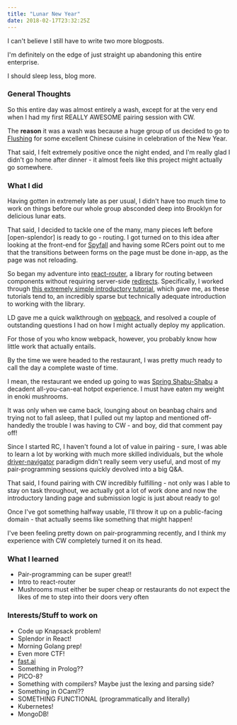 ```yaml
---
title: "Lunar New Year"
date: 2018-02-17T23:32:25Z
---
```

I can't believe I still have to write two more blogposts.

I'm definitely on the edge of just straight up abandoning this entire enterprise.

I should sleep less, blog more.

### General Thoughts
So this entire day was almost entirely a wash, except for at the very end when I had my first REALLY AWESOME pairing session with CW.

The **reason** it was a wash was because a huge group of us decided to go to [Flushing](https://en.wikipedia.org/wiki/Flushing,_Queens) for some excellent Chinese cuisine in celebration of the New Year.

That said, I felt extremely positive once the night ended, and I'm really glad I didn't go home after dinner - it almost feels like this project might actually go somewhere.

### What I did
Having gotten in extremely late as per usual, I didn't have too much time to work on things before our whole group absconded deep into Brooklyn for delicious lunar eats.

That said, I decided to tackle one of the many, many pieces left before [open-splendor] is ready to go - routing. I got turned on to this idea after looking at the front-end for [Spyfall](http://spyfall.crabhat.com/) and having some RCers point out to me that the transitions between forms on the page must be done in-app, as the page was not reloading.

So began my adventure into [react-router](https://reacttraining.com/react-router/), a library for routing between components without requiring server-side [redirects](https://en.wikipedia.org/wiki/URL_redirection). Specifically, I worked through [this extremely simple introductory tutorial](https://medium.freecodecamp.org/beginner-s-guide-to-react-router-53094349669), which gave me, as these tutorials tend to, an incredibly sparse but technically adequate introduction to working with the library.

LD gave me a quick walkthrough on [webpack](https://webpack.js.org/), and resolved a couple of outstanding questions I had on how I might actually deploy my application.

For those of you who know webpack, however, you probably know how little work that actually entails.

By the time we were headed to the restaurant, I was pretty much ready to call the day a complete waste of time.

I mean, the restaurant we ended up going to was [Spring Shabu-Shabu](http://springshabu.com/flushing.html) a decadent all-you-can-eat hotpot experience. I must have eaten my weight in enoki mushrooms.

It was only when we came back, lounging about on beanbag chairs and trying not to fall asleep, that I pulled out my laptop and mentioned off-handedly the trouble I was having to CW - and boy, did that comment pay off!

Since I started RC, I haven't found a lot of value in pairing - sure, I was able to learn a lot by working with much more skilled individuals, but the whole [driver-navigator](https://en.wikipedia.org/wiki/Pair_programming) paradigm didn't really seem very useful, and most of my pair-programming sessions quickly devolved into a big Q&A.

That said, I found pairing with CW incredibly fulfilling - not only was I able to stay on task throughout, we actually got a lot of work done and now the introductory landing page and submission logic is just about ready to go!

Once I've got something halfway usable, I'll throw it up on a public-facing domain - that actually seems like something that might happen!

I've been feeling pretty down on pair-programming recently, and I think my experience with CW completely turned it on its head.

### What I learned
* Pair-programming can be super great!!
* Intro to react-router
* Mushrooms must either be super cheap or restaurants do not expect the likes of me to step into their doors very often

### Interests/Stuff to work on
* Code up Knapsack problem!
* Splendor in React!
* Morning Golang prep!
* Even more CTF!
* [fast.ai](http://www.fast.ai/)
* Something in Prolog??
* PICO-8?
* Something with compilers? Maybe just the lexing and parsing side?
* Something in OCaml??
* SOMETHING FUNCTIONAL (programmatically and literally)
* Kubernetes!
* MongoDB!
